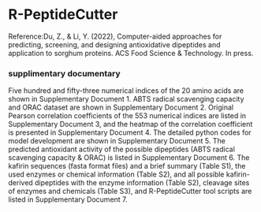 # R-PeptideCutter
Reference:Du, Z., & Li, Y. (2022), Computer-aided approaches for predicting, screening, and designing antioxidative dipeptides and application to sorghum proteins. ACS Food Science & Technology. In press.

### supplimentary documentary
Five hundred and fifty-three numerical indices of the 20 amino acids are shown in Supplementary Document 1. ABTS radical scavenging capacity and ORAC dataset are shown in Supplementary Document 2. Original Pearson correlation coefficients of the 553 numerical indices are listed in Supplementary Document 3, and the heatmap of the correlation coefficient is presented in Supplementary Document 4. The detailed python codes for model development are shown in Supplementary Document 5. The predicted antioxidant activity of the possible dipeptides (ABTS radical scavenging capacity & ORAC) is listed in Supplementary Document 6. The kafirin sequences (fasta format files) and a brief summary (Table S1), the used enzymes or chemical information (Table S2), and all possible kafirin-derived dipeptides with the enzyme information (Table S2), cleavage sites of enzymes and chemicals (Table S3), and R-PeptideCutter tool scripts are listed in Supplementary Document 7. 
